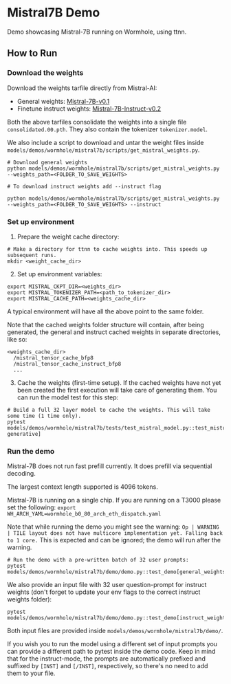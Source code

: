# Mistral7B Demo

Demo showcasing Mistral-7B running on Wormhole, using ttnn.

## How to Run

### Download the weights

Download the weights tarfile directly from Mistral-AI:
- General weights: [Mistral-7B-v0.1](https://models.mistralcdn.com/mistral-7b-v0-1/mistral-7B-v0.1.tar)
- Finetune instruct weights: [Mistral-7B-Instruct-v0.2](https://models.mistralcdn.com/mistral-7b-v0-2/Mistral-7B-v0.2-Instruct.tar)

Both the above tarfiles consolidate the weights into a single file `consolidated.00.pth`. They also contain the tokenizer `tokenizer.model`.

We also include a script to download and untar the weight files inside `models/demos/wormhole/mistral7b/scripts/get_mistral_weights.py`.

```
# Download general weights
python models/demos/wormhole/mistral7b/scripts/get_mistral_weights.py --weights_path=<FOLDER_TO_SAVE_WEIGHTS>

# To download instruct weights add --instruct flag

python models/demos/wormhole/mistral7b/scripts/get_mistral_weights.py --weights_path=<FOLDER_TO_SAVE_WEIGHTS> --instruct
```

### Set up environment

1. Prepare the weight cache directory:

```
# Make a directory for ttnn to cache weights into. This speeds up subsequent runs.
mkdir <weight_cache_dir>
```

2. Set up environment variables:
```
export MISTRAL_CKPT_DIR=<weights_dir>
export MISTRAL_TOKENIZER_PATH=<path_to_tokenizer_dir>
export MISTRAL_CACHE_PATH=<weights_cache_dir>
```

A typical environment will have all the above point to the same folder.

Note that the cached weights folder structure will contain, after being generated, the general and instruct cached weights in separate directories, like so:

```
<weights_cache_dir>
  /mistral_tensor_cache_bfp8
  /mistral_tensor_cache_instruct_bfp8
  ...
```

3. Cache the weights (first-time setup).
If the cached weights have not yet been created the first execution will take care of generating them. You can run the model test for this step:

```
# Build a full 32 layer model to cache the weights. This will take some time (1 time only).
pytest models/demos/wormhole/mistral7b/tests/test_mistral_model.py::test_mistral_model_inference[17-generative]
```

### Run the demo

Mistral-7B does not run fast prefill currently. It does prefill via sequential decoding.

The largest context length supported is 4096 tokens.

Mistral-7B is running on a single chip. If you are running on a T3000 please set the following: `export WH_ARCH_YAML=wormhole_b0_80_arch_eth_dispatch.yaml`

Note that while running the demo you might see the warning: `Op | WARNING  | TILE layout does not have multicore implementation yet. Falling back to 1 core.` This is expected and can be ignored; the demo will run after the warning.

```
# Run the demo with a pre-written batch of 32 user prompts:
pytest models/demos/wormhole/mistral7b/demo/demo.py::test_demo[general_weights]
```

We also provide an input file with 32 user question-prompt for instruct weights (don't forget to update your env flags to the correct instruct weights folder):
```
pytest models/demos/wormhole/mistral7b/demo/demo.py::test_demo[instruct_weights]
```

Both input files are provided inside `models/demos/wormhole/mistral7b/demo/`.

If you wish you to run the model using a different set of input prompts you can provide a different path to pytest inside the demo code. Keep in mind that for the instruct-mode, the prompts are automatically prefixed and suffixed by `[INST]` and `[/INST]`, respectively, so there's no need to add them to your file.
